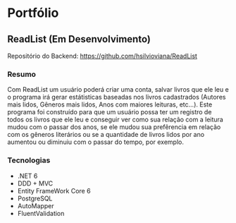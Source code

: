 # Portfólio

## ReadList (Em Desenvolvimento)

Repositório do Backend: https://github.com/hsilvioviana/ReadList

### Resumo
  Com ReadList um usuário poderá criar uma conta, salvar livros que ele leu e o programa irá gerar estátisticas baseadas nos livros cadastrados (Autores mais lidos, Gêneros mais lidos, Anos com maiores leituras, etc...). Este programa foi construído para que um usuário possa ter um registro de todos os livros que ele leu e conseguir ver como sua relação com a leitura mudou com o passar dos anos, se ele mudou sua prefêrencia em relação com os gêneros literários ou se a quantidade de livros lidos por ano aumentou ou diminuiu com o passar do tempo, por exemplo.
### Tecnologias
 - .NET 6
 - DDD + MVC
 - Entity FrameWork Core 6
 - PostgreSQL
 - AutoMapper
 - FluentValidation
